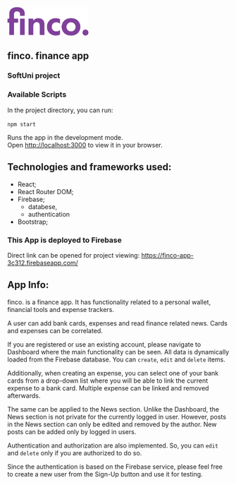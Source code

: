 <p align="left">
  <a href="https://finco-app-3c312.web.app/">
    <img  src="/public/images/finco-logo.png"
      width="184" border="0" alt="finco.">
  </a>
</p>

## finco. finance app

### SoftUni project

### Available Scripts

In the project directory, you can run:

`npm start`

Runs the app in the development mode.\
Open [http://localhost:3000](http://localhost:3000) to view it in your browser.

## Technologies and frameworks used:

- React;
- React Router DOM;
- Firebase;
    + databese,
    + authentication
- Bootstrap;

### This App is deployed to Firebase

Direct link can be opened for project viewing: https://finco-app-3c312.firebaseapp.com/

## App Info:

finco. is a finance app. It has functionality related to a personal wallet, financial tools and expense trackers.

A user can add bank cards, expenses and read finance related news. Cards and expenses can be correlated.

If you are registered or use an existing account, please navigate to Dashboard where the main functionality can be seen. All data is dynamically loaded from the Firebase database. You can `create`, `edit` and `delete` items.

Additionally, when creating an expense, you can select one of your bank cards from a drop-down list where you will be able to link the current expense to a bank card. Multiple expense can be linked and removed afterwards.

The same can be applied to the News section. Unlike the Dashboard, the News section is not private for the currently logged in user. However, posts in the News section can only be edited and removed by the author. New posts can be added only by logged in users.

Authentication and authorization are also implemented. So, you can `edit` and `delete` only if you are authorized to do so.

Since the authentication is based on the Firebase service, please feel free to create a new user from the Sign-Up button and use it for testing.
